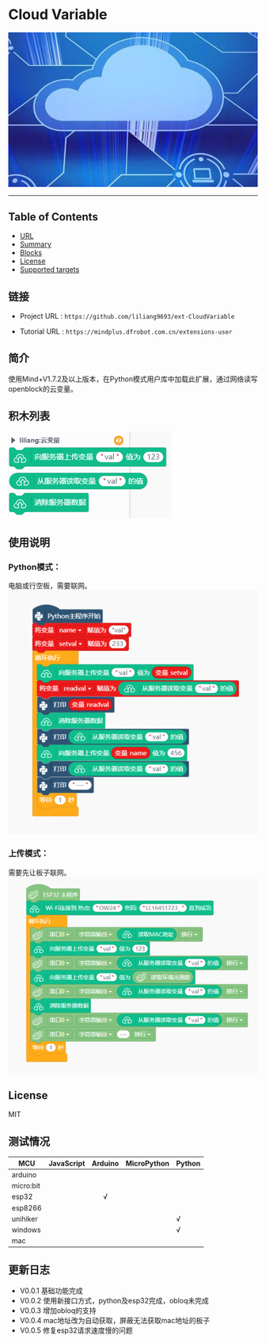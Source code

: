 # Cloud Variable


![](./python/_images/featured.png)

---------------------------------------------------------

## Table of Contents

* [URL](#url)
* [Summary](#summary)
* [Blocks](#blocks)
* [License](#license)
* [Supported targets](#Supportedtargets)

## 链接
* Project URL : ```https://github.com/liliang9693/ext-CloudVariable```

* Tutorial URL : ```https://mindplus.dfrobot.com.cn/extensions-user```

    

## 简介
使用Mind+V1.7.2及以上版本，在Python模式用户库中加载此扩展，通过网络读写openblock的云变量。

## 积木列表

![](./python/_images/blocks.png)



## 使用说明
### Python模式：
电脑或行空板，需要联网。  
![](./python/_images/examples.png)

### 上传模式：
需要先让板子联网。
![](./arduinoC/_images/example.png)

## License

MIT

## 测试情况

MCU                | JavaScript    | Arduino   | MicroPython    | Python 
------------------ | :----------: | :----------: | :---------: | -----
arduino        |             |              |             | 
micro:bit        |             |              |             | 
esp32        |             |       √       |             | 
esp8266        |             |              |             | 
unihiker        |             |              |             | √
windows        |             |              |             | √
mac        |             |              |             | 

## 更新日志

* V0.0.1  基础功能完成
* V0.0.2  使用新接口方式，python及esp32完成，obloq未完成
* V0.0.3  增加obloq的支持
* V0.0.4  mac地址改为自动获取，屏蔽无法获取mac地址的板子
* V0.0.5  修复esp32请求速度慢的问题

